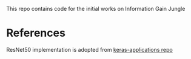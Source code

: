 This repo contains code for the initial works on Information Gain Jungle

# References

ResNet50 implementation is adopted from [keras-applications repo](https://github.com/keras-team/keras-applications)
